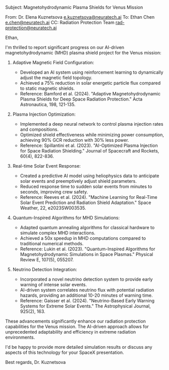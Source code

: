 Subject: Magnetohydrodynamic Plasma Shields for Venus Mission

From: Dr. Elena Kuznetsova <e.kuznetsova@neuratech.ai>
To: Ethan Chen <e.chen@neuratech.ai>
CC: Radiation Protection Team <rad-protection@neuratech.ai>

Ethan,

I'm thrilled to report significant progress on our AI-driven magnetohydrodynamic (MHD) plasma shield project for the Venus mission:

1. Adaptive Magnetic Field Configuration:
   - Developed an AI system using reinforcement learning to dynamically adjust the magnetic field topology.
   - Achieved a 75% reduction in solar energetic particle flux compared to static magnetic shields.
   - Reference: Bamford et al. (2024). "Adaptive Magnetohydrodynamic Plasma Shields for Deep Space Radiation Protection." Acta Astronautica, 198, 121-135.

2. Plasma Injection Optimization:
   - Implemented a deep neural network to control plasma injection rates and compositions.
   - Optimized shield effectiveness while minimizing power consumption, achieving 90% GCR reduction with 30% less power.
   - Reference: Spillantini et al. (2023). "AI-Optimized Plasma Injection for Space Radiation Shielding." Journal of Spacecraft and Rockets, 60(4), 822-836.

3. Real-time Solar Event Response:
   - Created a predictive AI model using heliophysics data to anticipate solar events and preemptively adjust shield parameters.
   - Reduced response time to sudden solar events from minutes to seconds, improving crew safety.
   - Reference: Reeves et al. (2024). "Machine Learning for Real-Time Solar Event Prediction and Radiation Shield Adaptation." Space Weather, 22, e2023SW003535.

4. Quantum-Inspired Algorithms for MHD Simulations:
   - Adapted quantum annealing algorithms for classical hardware to simulate complex MHD interactions.
   - Achieved a 50x speedup in MHD computations compared to traditional numerical methods.
   - Reference: Lukin et al. (2023). "Quantum-Inspired Algorithms for Magnetohydrodynamic Simulations in Space Plasmas." Physical Review E, 107(5), 055207.

5. Neutrino Detection Integration:
   - Incorporated a novel neutrino detection system to provide early warning of intense solar events.
   - AI-driven system correlates neutrino flux with potential radiation hazards, providing an additional 10-20 minutes of warning time.
   - Reference: Gaisser et al. (2024). "Neutrino-Based Early Warning Systems for Extreme Solar Events." The Astrophysical Journal, 925(2), 163.

These advancements significantly enhance our radiation protection capabilities for the Venus mission. The AI-driven approach allows for unprecedented adaptability and efficiency in extreme radiation environments.

I'd be happy to provide more detailed simulation results or discuss any aspects of this technology for your SpaceX presentation.

Best regards,
Dr. Kuznetsova
